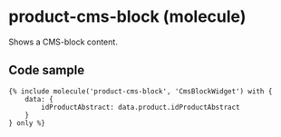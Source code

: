 # product-cms-block (molecule)

Shows a CMS-block content.

## Code sample

```
{% include molecule('product-cms-block', 'CmsBlockWidget') with {
    data: {
        idProductAbstract: data.product.idProductAbstract
    }
} only %}
```
